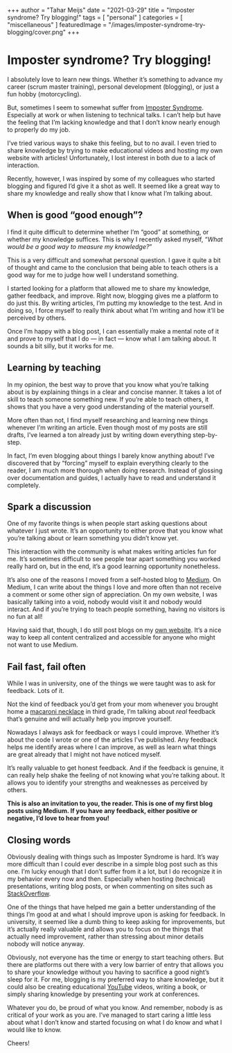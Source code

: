 +++
author = "Tahar Meijs"
date = "2021-03-29"
title = "Imposter syndrome? Try blogging!"
tags = [
    "personal"
]
categories = [
    "miscellaneous"
]
featuredImage = "/images/imposter-syndrome-try-blogging/cover.png"
+++

# Imposter syndrome? Try blogging!
I absolutely love to learn new things. Whether it’s something to advance my career (scrum master training), personal
development (blogging), or just a fun hobby (motorcycling).

But, sometimes I seem to somewhat suffer from [Imposter Syndrome](https://en.wikipedia.org/wiki/Impostor_syndrome). Especially
at work or when listening to technical talks. I can’t help but have the feeling that I’m lacking knowledge and that I don’t
know nearly enough to properly do my job.

I’ve tried various ways to shake this feeling, but to no avail. I even tried to share knowledge by trying to make educational
videos and hosting my own website with articles! Unfortunately, I lost interest in both due to a lack of interaction.

Recently, however, I was inspired by some of my colleagues who started blogging and figured I’d give it a shot as well. It
seemed like a great way to share my knowledge and really show that I know what I’m talking about.

## When is good “good enough”?
I find it quite difficult to determine whether I’m “good” at something, or whether my knowledge suffices. This is why I
recently asked myself, “*What would be a good way to measure my knowledge?*”

This is a very difficult and somewhat personal question. I gave it quite a bit of thought and came to the conclusion that being
able to teach others is a good way for me to judge how well I understand something.

I started looking for a platform that allowed me to share my knowledge, gather feedback, and improve. Right now, blogging gives
me a platform to do just this. By writing articles, I’m putting my knowledge to the test. And in doing so, I force myself to
really think about what I’m writing and how it’ll be perceived by others.

Once I’m happy with a blog post, I can essentially make a mental note of it and prove to myself that I do — in fact — know what
I am talking about. It sounds a bit silly, but it works for me.

## Learning by teaching
In my opinion, the best way to prove that you know what you’re talking about is by explaining things in a clear and concise
manner. It takes a lot of skill to teach someone something new. If you’re able to teach others, it shows that you have a very
good understanding of the material yourself.

More often than not, I find myself researching and learning new things whenever I’m writing an article. Even though most of my
posts are still drafts, I’ve learned a ton already just by writing down everything step-by-step.

In fact, I’m even blogging about things I barely know anything about! I’ve discovered that by “forcing” myself to explain
everything clearly to the reader, I am much more thorough when doing research. Instead of glossing over documentation and
guides, I actually have to read and understand it completely.

## Spark a discussion
One of my favorite things is when people start asking questions about whatever I just wrote. It’s an opportunity to either
prove that you know what you’re talking about or learn something you didn’t know yet.

This interaction with the community is what makes writing articles fun for me. It’s sometimes difficult to see people tear
apart something you worked really hard on, but in the end, it’s a good learning opportunity nonetheless.

It’s also one of the reasons I moved from a self-hosted blog to [Medium](https://medium.com/). On Medium, I can write about
the things I love and more often than not receive a comment or some other sign of appreciation. On my own website, I was
basically talking into a void, nobody would visit it and nobody would interact. And if you’re trying to teach people something,
having no visitors is no fun at all!

Having said that, though, I do still post blogs on my [own website](https://tahar.dev). It’s a nice way to keep all content
centralized and accessible for anyone who might not want to use Medium.

## Fail fast, fail often
While I was in university, one of the things we were taught was to ask for feedback. Lots of it.

Not the kind of feedback you’d get from your mom whenever you brought home a
[macaroni necklace](https://www.thesprucecrafts.com/macaroni-necklace-4175051) in third grade, I’m talking about *real*
feedback that’s genuine and will actually help you improve yourself.

Nowadays I always ask for feedback or ways I could improve. Whether it’s about the code I wrote or one of the articles I’ve
published. Any feedback helps me identify areas where I can improve, as well as learn what things are great already that I
might not have noticed myself.

It’s really valuable to get honest feedback. And if the feedback is genuine, it can really help shake the feeling of not
knowing what you’re talking about. It allows you to identify your strengths and weaknesses as perceived by others.

**This is also an invitation to you, the reader. This is one of my first blog posts using Medium. If you have any feedback,
either positive or negative, I’d love to hear from you!**

## Closing words
Obviously dealing with things such as Imposter Syndrome is hard. It’s way more difficult than I could ever describe in a simple
blog post such as this one. I’m lucky enough that I don’t suffer from it a lot, but I do recognize it in my behavior every now
and then. Especially when hosting (technical) presentations, writing blog posts, or when commenting on sites such as
[StackOverflow](https://stackoverflow.com/).

One of the things that have helped me gain a better understanding of the things I’m good at and what I should improve upon is
asking for feedback. In university, it seemed like a dumb thing to keep asking for improvements, but it’s actually really
valuable and allows you to focus on the things that actually need improvement, rather than stressing about minor details nobody
will notice anyway.

Obviously, not everyone has the time or energy to start teaching others. But there are platforms out there with a very low
barrier of entry that allows you to share your knowledge without you having to sacrifice a good night’s sleep for it. For me,
blogging is my preferred way to share knowledge, but it could also be creating educational [YouTube](https://www.youtube.com/)
videos, writing a book, or simply sharing knowledge by presenting your work at conferences.

Whatever you do, be proud of what you know. And remember, nobody is as critical of your work as you are. I’ve managed to start
caring a little less about what I don’t know and started focusing on what I do know and what I would like to know.

Cheers!
